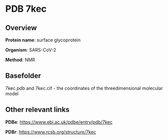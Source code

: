 # PDB 7kec

## Overview

**Protein name**: surface glycoprotein

**Organism**: SARS-CoV-2

**Method**: NMR



## Basefolder

7kec.pdb and 7kec.cif - the coordinates of the threedimensional molecular model



## Other relevant links 
**PDBe**:  https://www.ebi.ac.uk/pdbe/entry/pdb/7kec
 
**PDBr**: https://www.rcsb.org/structure/7kec 
